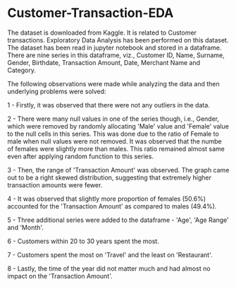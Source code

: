 # Customer-Transaction-EDA

The dataset is downloaded from Kaggle. It is related to Customer transactions. Exploratory Data Analysis has been performed on this dataset. 
The dataset has been read in jupyter notebook and stored in a dataframe. There are nine series in this dataframe, viz., Customer ID, Name, Surname,
Gender, Birthdate, Transaction Amount, Date, Merchant Name and Category. 

The following observations were made while analyzing the data and then underlying problems were solved:



1 - Firstly, it was observed that there were not any outliers in the data.



2 - There were many null values in one of the series though, i.e., Gender, which were removed by randomly allocating 'Male' value and 'Female' value
to the null cells in this series. This was done due to the ratio of Female to male when null values were not removed. It was observed that the numbe
of females were slightly more than males. This ratio remained almost same even after applying random function to this series.



3 - Then, the range of 'Transaction Amount' was observed. The graph came out to be a right skewed distribution, suggesting that extremely higher transaction
amounts were fewer.



4 - It was observed that slightly more proportion of females (50.6%) accounted for the 'Transaction Amount' as compared to males (49.4%).



5 - Three additional series were added to the dataframe - 'Age', 'Age Range' and 'Month'.


6 - Customers within 20 to 30 years spent the most.


7 - Customers spent the most on 'Travel' and the least on 'Restaurant'.



8 - Lastly, the time of the year did not matter much and had almost no impact on the 'Transaction Amount'.

